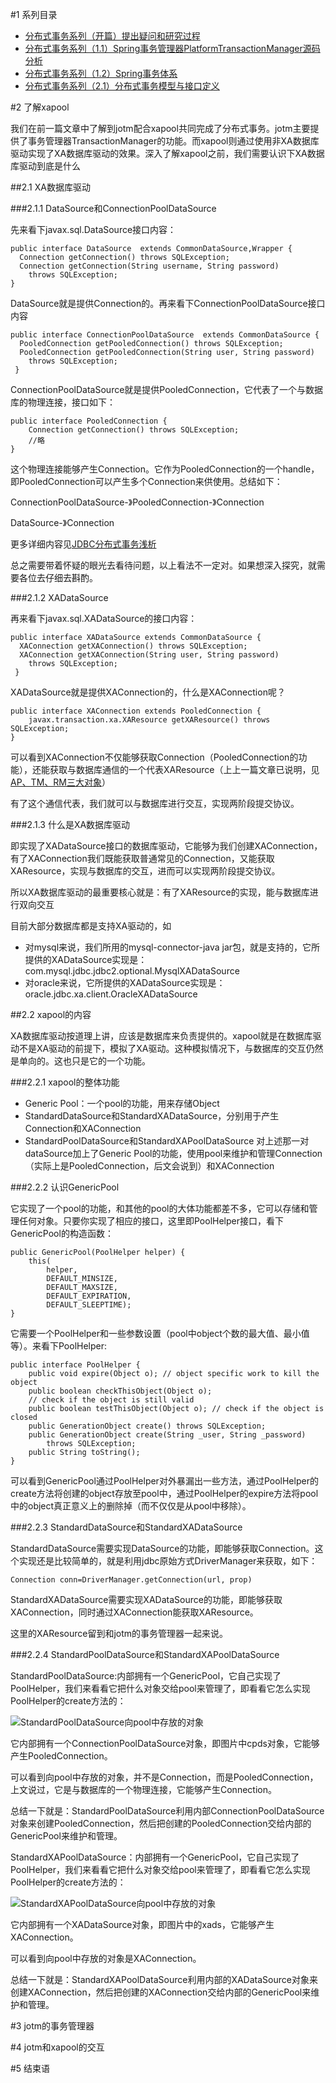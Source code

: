 #1 系列目录

-	[分布式事务系列（开篇）提出疑问和研究过程](http://my.oschina.net/pingpangkuangmo/blog/413518)
-	[分布式事务系列（1.1）Spring事务管理器PlatformTransactionManager源码分析](http://my.oschina.net/pingpangkuangmo/blog/415162)
-	[分布式事务系列（1.2）Spring事务体系](http://my.oschina.net/pingpangkuangmo/blog/416038)
-	[分布式事务系列（2.1）分布式事务模型与接口定义](http://my.oschina.net/pingpangkuangmo/blog/417479)

#2 了解xapool

我们在前一篇文章中了解到jotm配合xapool共同完成了分布式事务。jotm主要提供了事务管理器TransactionManager的功能。而xapool则通过使用非XA数据库驱动实现了XA数据库驱动的效果。深入了解xapool之前，我们需要认识下XA数据库驱动到底是什么

##2.1 XA数据库驱动

###2.1.1 DataSource和ConnectionPoolDataSource

先来看下javax.sql.DataSource接口内容：

	public interface DataSource  extends CommonDataSource,Wrapper {
	  Connection getConnection() throws SQLException;
	  Connection getConnection(String username, String password)
	    throws SQLException;
	}

DataSource就是提供Connection的。再来看下ConnectionPoolDataSource接口内容

	public interface ConnectionPoolDataSource  extends CommonDataSource {
	  PooledConnection getPooledConnection() throws SQLException;
	  PooledConnection getPooledConnection(String user, String password)
	    throws SQLException;
	 }

ConnectionPoolDataSource就是提供PooledConnection，它代表了一个与数据库的物理连接，接口如下：

	public interface PooledConnection {
 		Connection getConnection() throws SQLException;
		//略
	}

这个物理连接能够产生Connection。它作为PooledConnection的一个handle，即PooledConnection可以产生多个Connection来供使用。总结如下：

ConnectionPoolDataSource-》PooledConnection-》Connection

DataSource-》Connection

更多详细内容见[JDBC分布式事务浅析](http://developer.51cto.com/art/200906/130433.htm)

总之需要带着怀疑的眼光去看待问题，以上看法不一定对。如果想深入探究，就需要各位去仔细去斟酌。

###2.1.2 XADataSource

再来看下javax.sql.XADataSource的接口内容：

	public interface XADataSource extends CommonDataSource {
	  XAConnection getXAConnection() throws SQLException;
	  XAConnection getXAConnection(String user, String password)
	    throws SQLException;
	 }

XADataSource就是提供XAConnection的，什么是XAConnection呢？

	public interface XAConnection extends PooledConnection {
  		javax.transaction.xa.XAResource getXAResource() throws SQLException;
	}

可以看到XAConnection不仅能够获取Connection（PooledConnection的功能），还能获取与数据库通信的一个代表XAResource（上上一篇文章已说明，见[AP、TM、RM三大对象](http://my.oschina.net/pingpangkuangmo/blog/417479#OSC_h2_6)）

有了这个通信代表，我们就可以与数据库进行交互，实现两阶段提交协议。

###2.1.3 什么是XA数据库驱动

即实现了XADataSource接口的数据库驱动，它能够为我们创建XAConnection，有了XAConnection我们既能获取普通常见的Connection，又能获取XAResource，实现与数据库的交互，进而可以实现两阶段提交协议。

所以XA数据库驱动的最重要核心就是：有了XAResource的实现，能与数据库进行双向交互

目前大部分数据库都是支持XA驱动的，如

-	对mysql来说，我们所用的mysql-connector-java jar包，就是支持的，它所提供的XADataSource实现是： com.mysql.jdbc.jdbc2.optional.MysqlXADataSource
-	对oracle来说，它所提供的XADataSource实现是： oracle.jdbc.xa.client.OracleXADataSource

##2.2 xapool的内容

XA数据库驱动按道理上讲，应该是数据库来负责提供的。xapool就是在数据库驱动不是XA驱动的前提下，模拟了XA驱动。这种模拟情况下，与数据库的交互仍然是单向的。这也只是它的一个功能。

###2.2.1 xapool的整体功能

-	Generic Pool：一个pool的功能，用来存储Object
-	StandardDataSource和StandardXADataSource，分别用于产生Connection和XAConnection
-	StandardPoolDataSource和StandardXAPoolDataSource 对上述那一对dataSource加上了Generic Pool的功能，使用pool来维护和管理Connection（实际上是PooledConnection，后文会说到）和XAConnection

###2.2.2 认识GenericPool

它实现了一个pool的功能，和其他的pool的大体功能都差不多，它可以存储和管理任何对象。只要你实现了相应的接口，这里即PoolHelper接口，看下GenericPool的构造函数：

	public GenericPool(PoolHelper helper) {
		this(
			helper,
			DEFAULT_MINSIZE,
			DEFAULT_MAXSIZE,
			DEFAULT_EXPIRATION,
			DEFAULT_SLEEPTIME);
	}

它需要一个PoolHelper和一些参数设置（pool中object个数的最大值、最小值等）。来看下PoolHelper:

	public interface PoolHelper {
		public void expire(Object o); // object specific work to kill the object
		public boolean checkThisObject(Object o);
		// check if the object is still valid
		public boolean testThisObject(Object o); // check if the object is closed
		public GenerationObject create() throws SQLException;
		public GenerationObject create(String _user, String _password)
			throws SQLException;
		public String toString();
	}

可以看到GenericPool通过PoolHelper对外暴漏出一些方法，通过PoolHelper的create方法将创建的object存放至pool中，通过PoolHelper的expire方法将pool中的object真正意义上的删除掉（而不仅仅是从pool中移除）。

###2.2.3 StandardDataSource和StandardXADataSource

StandardDataSource需要实现DataSource的功能，即能够获取Connection。这个实现还是比较简单的，就是利用jdbc原始方式DriverManager来获取，如下：

	Connection conn=DriverManager.getConnection(url, prop)

StandardXADataSource需要实现XADataSource的功能，即能够获取XAConnection，同时通过XAConnection能获取XAResource。

这里的XAResource留到和jotm的事务管理器一起来说。

###2.2.4 StandardPoolDataSource和StandardXAPoolDataSource

StandardPoolDataSource:内部拥有一个GenericPool，它自己实现了PoolHelper，我们来看看它把什么对象交给pool来管理了，即看看它怎么实现PoolHelper的create方法的：

![StandardPoolDataSource向pool中存放的对象](https://static.oschina.net/uploads/img/201505/24110309_dkrr.png "StandardPoolDataSource向pool中存放的对象")

它内部拥有一个ConnectionPoolDataSource对象，即图片中cpds对象，它能够产生PooledConnection。

可以看到向pool中存放的对象，并不是Connection，而是PooledConnection，上文说过，它是与数据库的一个物理连接，它能够产生Connection。

总结一下就是：StandardPoolDataSource利用内部ConnectionPoolDataSource对象来创建PooledConnection，然后把创建的PooledConnection交给内部的GenericPool来维护和管理。


StandardXAPoolDataSource：内部拥有一个GenericPool，它自己实现了PoolHelper，我们来看看它把什么对象交给pool来管理了，即看看它怎么实现PoolHelper的create方法的：

![StandardXAPoolDataSource向pool中存放的对象](https://static.oschina.net/uploads/img/201505/24111621_A1AT.png "StandardXAPoolDataSource向pool中存放的对象")

它内部拥有一个XADataSource对象，即图片中的xads，它能够产生XAConnection。

可以看到向pool中存放的对象是XAConnection。

总结一下就是：StandardXAPoolDataSource利用内部的XADataSource对象来创建XAConnection，然后把创建的XAConnection交给内部的GenericPool来维护和管理。

#3 jotm的事务管理器


#4 jotm和xapool的交互

#5 结束语


















